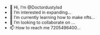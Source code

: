 - 👋 Hi, I’m @Doctordustylsd
- 👀 I’m interested in expanding...
- 🌱 I’m currently learning how to make nfts...
- 💞️ I’m looking to collaborate on ...
- 📫 How to reach me 7205496400...

<!---
Doctordustylsd/Doctordustylsd is a ✨ special ✨ repository because its `README.md` (this file) appears on your GitHub profile.
You can click the Preview link to take a look at your changes.
--->
